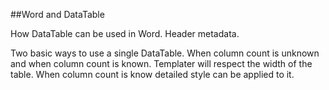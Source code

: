 ##Word and DataTable

How DataTable can be used in Word. Header metadata.

Two basic ways to use a single DataTable. When column count is unknown and when column count is known.
Templater will respect the width of the table. When column count is know detailed style can be applied to it.